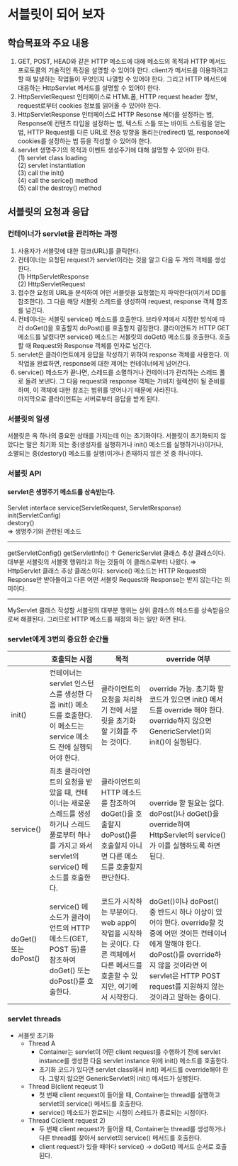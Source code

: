 # 서블릿이 되어 보자
## 학습목표와 주요 내용
1. GET, POST, HEAD와 같은 HTTP 메소드에 대해 메소드의 목적과 HTTP 메서드 프로토콜의 기술적인 특징을 설명할 수 있어야 한다.
   client가 메서드를 이용하려고 할 때 발생하는 작업들이 무엇인지 나열할 수 있어야 한다. 
   그리고 HTTP 메서드에 대응하는 HttpServlet 메서드를 설명할 수 있어야 한다.
2. HttpServletRequest 인터페이스로 HTML폼, HTTP request header 정보, request로부터 cookies 정보를 읽어올 수 있어야 한다.
3. HttpServletResponse 인터페이스로 HTTP Resonse 헤더를 설정하는 법, Response에 컨텐츠 타입을 설정하는 법, 텍스트 스틂 또는 바이트 스트림을 얻는 법, HTTP Request를 다른 URL로 전송 방향을 돌리는(redirect) 법, response에 cookies를 설정하는 법 등을 작성할 수 있어야 한다.
4. servlet 생명주기의 목적과 이벤트 생성주기에 대해 설명할 수 있어야 한다.  
    (1) servlet class loading  
    (2) servlet instantiation  
    (3) call the init()  
    (4) call the serice() method  
    (5) call the destroy() method  

## 서블릿의 요청과 응답
### 컨테이너가 servlet을 관리하는 과정
1. 사용자가 서블릿에 대한 링크(URL)를 클릭한다.
2. 컨테이너는 요청된 request가 servlet이라는 것을 알고 다음 두 개의 객체를 생성한다.  
   (1) HttpServletResponse  
   (2) HttpServletRequest  
3. 접수한 요청의 URL을 분석하여 어떤 서블릿을 요청했는지 파악한다(여기서 DD를 참조한다). 그 다음 해당 서블릿 스레드를 생성하여 request, response 객체 참조를 넘긴다.
4. 컨테이너는 서블릿 service() 메소드를 호출한다. 브라우저에서 지정한 방식에 따라 doGet()을 호출할지 doPost()를 호출할지 결정한다. 클라이언트가 HTTP GET 메소드를 날렸다면 service() 메소드는 서블릿의 doGet() 메소드를 호출한다. 호출할 때 Request와 Response 객체를 인자로 넘긴다. 
5. servlet은 클라이언트에게 응답을 작성하기 위하여 response 객체를 사용한다. 이 작업을 완료하면, response에 대한 제어는 컨테이너에게 넘어간다. 
6. service() 메소드가 끝나면, 스레드를 소멸하거나 컨테이너가 관리하는 스레드 풀로 돌려 보낸다. 그 다음 request와 response 객체는 가비지 컬렉션이 될 준비를 하며, 이 객체에 대한 참조는 범위를 벗어나기 때문에 사라진다.  
마지막으로 클라이언트는 서버로부터 응답을 받게 된다.

### 서블릿의 일생
서블릿은 옥 하나의 중요한 상태를 가지는데 이는 초기화이다. 서블릿이 초기화되지 않았다는 말은 최기화 되는 중(생성자를 실행하거나 init() 메소드를 실행하거나)이거나, 소멸되는 중(destory() 메소드를 실행)이거나 존재하지 않은 것 중 하나이다.

### 서블릿 API
#### servlet은 생명주기 메소드를 상속받는다.  
Servlet interface
service(ServletRequest, ServletResponse)  
init(ServletConfig)  
destory()  
&#8658; 생명주기와 관련된 메소드  
<hr>  
getServletConfig()  
getServletInfo()  
&#8593;  
GenericServlet 클래스
추상 클래스이다. 대부분 서블릿의 서블랫 행위라고 하는 것들이 이 클래스로부터 나왔다.  
&#8658;  
HttpServlet 클래스
추상 클래스이다. service() 메소드는 HTTP Request와 Response만 받아들이고 다른 어떤 서블릿 Request와 Response는 받지 않는다는 의미이다.  
<hr>
MyServlet 클래스  
작성할 서블릿의 대부분 행위는 상위 클래스의 메소드를 상속받음으로써 해결된다. 그러므로 HTTP 메소드를 재정의 하는 일만 하면 된다.

### servlet에게 3번의 중요한 순간들
||호출되는 시점|목적|override 여부|
|---|---|---|---|
|init()|컨테이너는 servlet 인스턴스를 생성한 다음 init() 메소드를 호출한다. 이 메소드는 service 메소드 전에 실행되어야 한다.|클라이언트의 요청을 처리하기 전에 서블릿을 초기화 할 기회를 주는 것이다.|override 가능. 초기화 할 코드가 있으면 init() 메서드를 override 해야 한다. override하지 않으면 GenericServlet()의 init()이 실행된다.|
|service()|최초 클라이언트의 요청을 받았을 때, 컨테이너는 새로운 스레드를 생성하거나 스레드 풀로부터 하나를 가지고 와서 servlet의 service() 메소드를 호출한다.|클라이언트의 HTTP 메소드를 참조하여 doGet()을 호출할지 doPost()를 호출할지 아니면 다른 메소드를 호출할지 판단한다.|override 할 필요는 없다. doPost()나 doGet()을 override하여 HttpServlet의 service()가 이를 실행하도록 하면 된다.|
|doGet() 또는 doPost()|service() 메소드가 클라이언트의 HTTP 메소드(GET, POST 등)를 참조하여 doGet() 또는 doPost()를 호출한다.|코드가 시작하는 부분이다. web app이 작업을 시작하는 곳이다. 다른 객체에서 다른 메서드를 호출할 수 있지만, 여기에서 시작한다.|doGet()이나 doPost() 중 반드시 하나 이상이 있어야 한다. override할 것 중에 어떤 것이든 컨테이너에게 말해야 한다. doPost()를 override하지 않을 것이라면 이 servlet은 HTTP POST request를 지원하지 않는 것이라고 말하는 중이다.|

### servlet threads
* 서블릿 초기화
   * Thread A
      * Container는 servlet이 어떤 client request를 수행하기 전에 servlet instance를 생성한 다음 servlet instance 위에 init() 메소드를 호출한다. 
      * 초기화 코드가 있다면 servlet class에서 init() 메서드를 override해야 한다. 그렇지 않으면 GenericServlet의 init() 메서드가 실행된다.
   * Thread B(client reqeust 1)
      * 첫 번째 client request이 들어올 때, Container는 thread를 실행하고 servlet의 service() 메서드를 호출한다.
      * service() 메소드가 완료되는 시점이 스레드가 종료되는 시점이다.
   * Thread C(client request 2)
      * 두 번째 client request가 들어올 때, Container는 thread를 생성하거나 다른 thread를 찾아서 servlet의 service() 메서드를 호출한다.
      * client request가 있을 때마다 service() &#8594; doGet() 메서드 순서로 호출된다. 